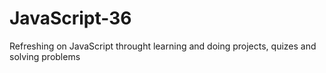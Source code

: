 # JavaScript-36
Refreshing on JavaScript throught learning and doing projects, quizes and solving problems
